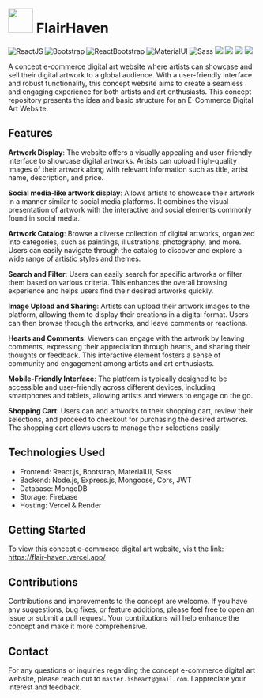 #  <img width="50" height="50" src="https://github.com/DareAngeL/FlairHaven/assets/45682972/4e1ee77d-f637-4eff-8b0f-a6f2e220b1df"/> FlairHaven
![ReactJS](https://img.shields.io/badge/18.2.0-React.js-brightgreen)
![Bootstrap](https://img.shields.io/badge/5.2.3-Bootstrap-9cf)
![ReactBootstrap](https://img.shields.io/badge/2.7.2-react--bootstrap-informational)
![MaterialUI](https://img.shields.io/badge/5.11.15-MaterialUI-yellow)
![Sass](https://img.shields.io/badge/-Sass-ff69b4)
![](https://img.shields.io/badge/v18.12.1-Node.js-green)
![](https://img.shields.io/badge/4.18.2-Express%2Cjs-yellowgreen)
![](https://img.shields.io/badge/-MongoDB-green)
![](https://img.shields.io/badge/9.19.1-Firebase-orange)

A concept e-commerce digital art website where artists can showcase and sell their digital artwork to a global audience. With a user-friendly interface and robust functionality, this concept website aims to create a seamless and engaging experience for both artists and art enthusiasts. This concept repository presents the idea and basic structure for an E-Commerce Digital Art Website.

## Features

<b>Artwork Display</b>: The website offers a visually appealing and user-friendly interface to showcase digital artworks. Artists can upload high-quality images of their artwork along with relevant information such as title, artist name, description, and price.

<b>Social media-like artwork display</b>: Allows artists to showcase their artwork in a manner similar to social media platforms. It combines the visual presentation of artwork with the interactive and social elements commonly found in social media.

<b>Artwork Catalog</b>: Browse a diverse collection of digital artworks, organized into categories, such as paintings, illustrations, photography, and more. Users can easily navigate through the catalog to discover and explore a wide range of artistic styles and themes.

<b>Search and Filter</b>: Users can easily search for specific artworks or filter them based on various criteria. This enhances the overall browsing experience and helps users find their desired artworks quickly.

<b>Image Upload and Sharing</b>: Artists can upload their artwork images to the platform, allowing them to display their creations in a digital format. Users can then browse through the artworks, and leave comments or reactions.

<b>Hearts and Comments</b>: Viewers can engage with the artwork by leaving comments, expressing their appreciation through hearts, and sharing their thoughts or feedback. This interactive element fosters a sense of community and engagement among artists and art enthusiasts.

<b>Mobile-Friendly Interface</b>: The platform is typically designed to be accessible and user-friendly across different devices, including smartphones and tablets, allowing artists and viewers to engage on the go.

<b>Shopping Cart</b>: Users can add artworks to their shopping cart, review their selections, and proceed to checkout for purchasing the desired artworks. The shopping cart allows users to manage their selections easily.

## Technologies Used

- Frontend: React.js, Bootstrap, MaterialUI, Sass
- Backend: Node.js, Express.js, Mongoose, Cors, JWT
- Database: MongoDB
- Storage: Firebase
- Hosting: Vercel & Render

## Getting Started

To view this concept e-commerce digital art website, visit the link:
https://flair-haven.vercel.app/

## Contributions
Contributions and improvements to the concept are welcome. If you have any suggestions, bug fixes, or feature additions, please feel free to open an issue or submit a pull request. Your contributions will help enhance the concept and make it more comprehensive.

## Contact
For any questions or inquiries regarding the concept e-commerce digital art website, please reach out to `master.isheart@gmail.com`. I appreciate your interest and feedback.
